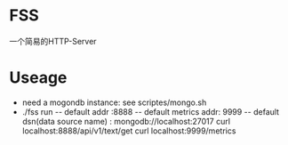 # FSS
一个简易的HTTP-Server

# Useage
* need a mogondb instance:
    see scriptes/mongo.sh
* ./fss run
    -- default addr :8888
    -- default metrics addr: 9999
    -- default dsn(data source name) : mongodb://localhost:27017
curl localhost:8888/api/v1/text/get
curl localhost:9999/metrics


